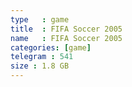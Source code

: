 ```yaml
---
type   : game
title  : FIFA Soccer 2005
name   : FIFA Soccer 2005
categories: [game]
telegram : 541
size : 1.8 GB
---
```



